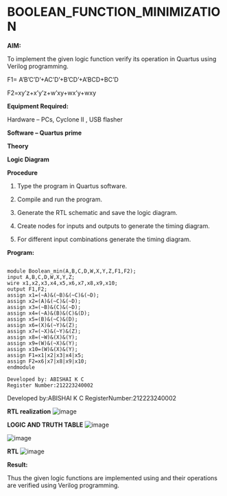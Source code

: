 # BOOLEAN_FUNCTION_MINIMIZATION

**AIM:**

To implement the given logic function verify its operation in Quartus using Verilog programming.

F1= A’B’C’D’+AC’D’+B’CD’+A’BCD+BC’D 

F2=xy’z+x’y’z+w’xy+wx’y+wxy

**Equipment Required:**

Hardware – PCs, Cyclone II , USB flasher

**Software – Quartus prime**

**Theory**

**Logic Diagram**

**Procedure**

1.	Type the program in Quartus software.

2.	Compile and run the program.

3.	Generate the RTL schematic and save the logic diagram.

4.	Create nodes for inputs and outputs to generate the timing diagram.

5.	For different input combinations generate the timing diagram.


**Program:**

```

module Boolean_min(A,B,C,D,W,X,Y,Z,F1,F2);
input A,B,C,D,W,X,Y,Z;
wire x1,x2,x3,x4,x5,x6,x7,x8,x9,x10;
output F1,F2;
assign x1=(~A)&(~B)&(~C)&(~D);
assign x2=(A)&(~C)&(~D);
assign x3=(~B)&(C)&(~D);
assign x4=(~A)&(B)&(C)&(D);
assign x5=(B)&(~C)&(D);
assign x6=(X)&(~Y)&(Z);
assign x7=(~X)&(~Y)&(Z);
assign x8=(~W)&(X)&(Y);
assign x9=(W)&(~X)&(Y);
assign x10=(W)&(X)&(Y);
assign F1=x1|x2|x3|x4|x5;
assign F2=x6|x7|x8|x9|x10;
endmodule

Developed by: ABISHAI K C
Register Number:212223240002
``` 

Developed by:ABISHAI K C RegisterNumber:212223240002


**RTL realization**
![image](https://github.com/Abishai95141/BOOLEAN_FUNCTION_MINIMIZATION/assets/139335314/71b570c3-2545-48a7-8bc2-69fe5b2302b8)


**LOGIC AND TRUTH TABLE**
![image](https://github.com/Abishai95141/BOOLEAN_FUNCTION_MINIMIZATION/assets/139335314/7e738141-1d51-418c-b175-8bf4bdfda5e2)

![image](https://github.com/Abishai95141/BOOLEAN_FUNCTION_MINIMIZATION/assets/139335314/aa0a40f4-3590-4bc6-aac0-ff5f584c2153)

**RTL**
![image](https://github.com/Abishai95141/BOOLEAN_FUNCTION_MINIMIZATION/assets/139335314/0ca6e231-2428-4595-bfbd-ecb1447b2704)


**Result:**

Thus the given logic functions are implemented using and their operations are verified using Verilog programming.

